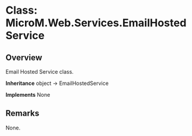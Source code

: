 # Class: MicroM.Web.Services.EmailHostedService
## Overview
Email Hosted Service class.

**Inheritance**
object -> EmailHostedService

**Implements**
None

## Remarks
None.

